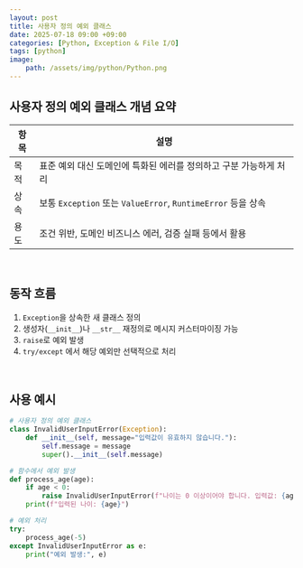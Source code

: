 ```yaml
---
layout: post
title: 사용자 정의 예외 클래스
date: 2025-07-18 09:00 +09:00
categories: [Python, Exception & File I/O]
tags: [python]
image:
    path: /assets/img/python/Python.png
---
```


## 사용자 정의 예외 클래스 개념 요약

| 항목 | 설명                                                   |
| -- | ---------------------------------------------------- |
| 목적 | 표준 예외 대신 도메인에 특화된 에러를 정의하고 구분 가능하게 처리                |
| 상속 | 보통 `Exception` 또는 `ValueError`, `RuntimeError` 등을 상속 |
| 용도 | 조건 위반, 도메인 비즈니스 에러, 검증 실패 등에서 활용                     |

<br>

## 동작 흐름

1. `Exception`을 상속한 새 클래스 정의
2. 생성자(`__init__`)나 `__str__` 재정의로 메시지 커스터마이징 가능
3. `raise`로 예외 발생
4. `try/except` 에서 해당 예외만 선택적으로 처리

<br>

## 사용 예시

```python
# 사용자 정의 예외 클래스
class InvalidUserInputError(Exception):
    def __init__(self, message="입력값이 유효하지 않습니다."):
        self.message = message
        super().__init__(self.message)

# 함수에서 예외 발생
def process_age(age):
    if age < 0:
        raise InvalidUserInputError(f"나이는 0 이상이어야 합니다. 입력값: {age}")
    print(f"입력된 나이: {age}")

# 예외 처리
try:
    process_age(-5)
except InvalidUserInputError as e:
    print("예외 발생:", e)
```